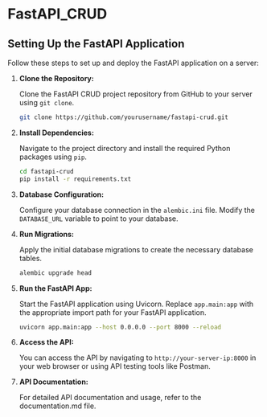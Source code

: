 # FastAPI_CRUD
## Setting Up the FastAPI Application

Follow these steps to set up and deploy the FastAPI application on a server:

1. **Clone the Repository:**

    Clone the FastAPI CRUD project repository from GitHub to your server using `git clone`.

    ```bash
    git clone https://github.com/yourusername/fastapi-crud.git
    ```

2. **Install Dependencies:**

    Navigate to the project directory and install the required Python packages using `pip`.

    ```bash
    cd fastapi-crud
    pip install -r requirements.txt
    ```

3. **Database Configuration:**

    Configure your database connection in the `alembic.ini` file. Modify the `DATABASE_URL` variable to point to your database.

4. **Run Migrations:**

    Apply the initial database migrations to create the necessary database tables.

    ```bash
    alembic upgrade head
    ```

5. **Run the FastAPI App:**

    Start the FastAPI application using Uvicorn. Replace `app.main:app` with the appropriate import path for your FastAPI application.

    ```bash
    uvicorn app.main:app --host 0.0.0.0 --port 8000 --reload
    ```

6. **Access the API:**

    You can access the API by navigating to `http://your-server-ip:8000` in your web browser or using API testing tools like Postman.

7. **API Documentation:**

    For detailed API documentation and usage, refer to the documentation.md file.

